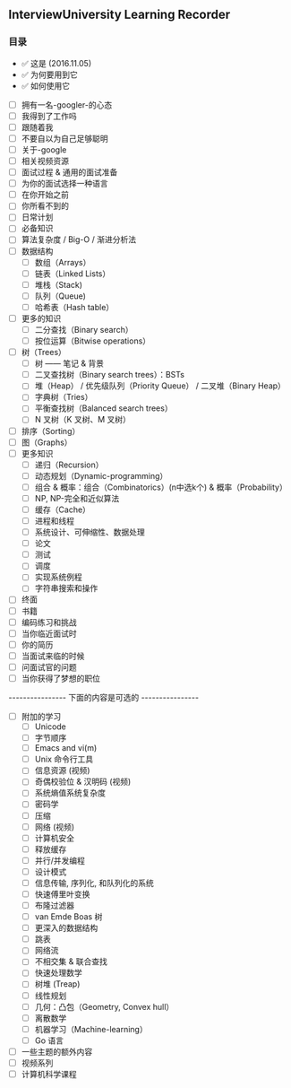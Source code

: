 ## InterviewUniversity Learning Recorder

### 目录

- ✅ 这是 (2016.11.05)
- ✅ 为何要用到它
- ✅ 如何使用它
- [ ] 拥有一名-googler-的心态
- [ ] 我得到了工作吗
- [ ] 跟随着我
- [ ] 不要自以为自己足够聪明
- [ ] 关于-google
- [ ] 相关视频资源
- [ ] 面试过程 & 通用的面试准备
- [ ] 为你的面试选择一种语言
- [ ] 在你开始之前
- [ ] 你所看不到的
- [ ] 日常计划
- [ ] 必备知识
- [ ] 算法复杂度 / Big-O / 渐进分析法
- [ ] 数据结构
    - [ ] 数组（Arrays）
    - [ ] 链表（Linked Lists）
    - [ ] 堆栈（Stack)
    - [ ] 队列（Queue)
    - [ ] 哈希表（Hash table）
- [ ] 更多的知识
    - [ ] 二分查找（Binary search）
    - [ ] 按位运算（Bitwise operations）
- [ ] 树（Trees）
    - [ ] 树 —— 笔记 & 背景
    - [ ] 二叉查找树（Binary search trees）：BSTs
    - [ ] 堆（Heap） / 优先级队列（Priority Queue） / 二叉堆（Binary Heap）
    - [ ] 字典树（Tries）
    - [ ] 平衡查找树（Balanced search trees）
    - [ ] N 叉树（K 叉树、M 叉树）
- [ ] 排序（Sorting）
- [ ] 图（Graphs）
- [ ] 更多知识
    - [ ] 递归（Recursion）
    - [ ] 动态规划（Dynamic-programming）
    - [ ] 组合 & 概率：组合（Combinatorics）(n中选k个) & 概率（Probability）
    - [ ] NP, NP-完全和近似算法
    - [ ] 缓存（Cache）
    - [ ] 进程和线程
    - [ ] 系统设计、可伸缩性、数据处理
    - [ ] 论文
    - [ ] 测试
    - [ ] 调度
    - [ ] 实现系统例程
    - [ ] 字符串搜索和操作
- [ ] 终面
- [ ] 书籍
- [ ] 编码练习和挑战
- [ ] 当你临近面试时
- [ ] 你的简历
- [ ] 当面试来临的时候
- [ ] 问面试官的问题
- [ ] 当你获得了梦想的职位

---------------- 下面的内容是可选的 ----------------

- [ ] 附加的学习
    - [ ] Unicode
    - [ ] 字节顺序
    - [ ] Emacs and vi(m)
    - [ ] Unix 命令行工具
    - [ ] 信息资源 (视频)
    - [ ] 奇偶校验位 & 汉明码 (视频)
    - [ ] 系统熵值系统复杂度
    - [ ] 密码学
    - [ ] 压缩
    - [ ] 网络 (视频)
    - [ ] 计算机安全
    - [ ] 释放缓存
    - [ ] 并行/并发编程
    - [ ] 设计模式
    - [ ] 信息传输, 序列化, 和队列化的系统
    - [ ] 快速傅里叶变换
    - [ ] 布隆过滤器
    - [ ] van Emde Boas 树
    - [ ] 更深入的数据结构
    - [ ] 跳表
    - [ ] 网络流
    - [ ] 不相交集 & 联合查找
    - [ ] 快速处理数学
    - [ ] 树堆 (Treap)
    - [ ] 线性规划
    - [ ] 几何：凸包（Geometry, Convex hull）
    - [ ] 离散数学
    - [ ] 机器学习（Machine-learning）
    - [ ] Go 语言
- [ ] 一些主题的额外内容
- [ ] 视频系列
- [ ] 计算机科学课程